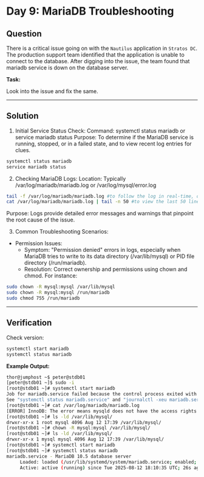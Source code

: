 # Day 9: MariaDB Troubleshooting

## Question

There is a critical issue going on with the `Nautilus` application in `Stratos DC`. The production support team identified that the application is unable to connect to the database. After digging into the issue, the team found that mariadb service is down on the database server.

**Task:**  

Look into the issue and fix the same.

---

## Solution

1. Initial Service Status Check:
Command: systemctl status mariadb or service mariadb status
Purpose: To determine if the MariaDB service is running, stopped, or in a failed state, and to view recent log entries for clues.

```bash
systemctl status mariadb
service mariadb status
```

2. Checking MariaDB Logs:
Location: Typically /var/log/mariadb/mariadb.log or /var/log/mysql/error.log

```bash
tail -f /var/log/mariadb/mariadb.log #to follow the log in real-time, or
cat /var/log/mariadb/mariadb.log | tail -n 50 #to view the last 50 lines.
```

Purpose: Logs provide detailed error messages and warnings that pinpoint the root cause of the issue.

3. Common Troubleshooting Scenarios:
- Permission Issues:
  - Symptom: "Permission denied" errors in logs, especially when MariaDB tries to write to its data directory (/var/lib/mysql) or PID file directory (/run/mariadb).
  - Resolution: Correct ownership and permissions using chown and chmod. For instance:

```bash
sudo chown -R mysql:mysql /var/lib/mysql
sudo chown -R mysql:mysql /run/mariadb
sudo chmod 755 /run/mariadb
```

---

## Verification

Check version:

```bash
systemctl start mariadb
systemctl status mariadb
```

**Example Output:**

```bash
thor@jumphost ~$ peter@stdb01
[peter@stdb01 ~]$ sudo -i
[root@stdb01 ~]# systemctl start mariadb
Job for mariadb.service failed because the control process exited with error code.
See "systemctl status mariadb.service" and "journalctl -xeu mariadb.service" for details.
[root@stdb01 ~]# cat /var/log/mariadb/mariadb.log
[ERROR] InnoDB: The error means mysqld does not have the access rights to the directory.
[root@stdb01 ~]# ls -ld /var/lib/mysql/
drwxr-xr-x 1 root mysql 4096 Aug 12 17:39 /var/lib/mysql/
[root@stdb01 ~]# chown -R mysql:mysql /var/lib/mysql/
[root@stdb01 ~]# ls -ld /var/lib/mysql/
drwxr-xr-x 1 mysql mysql 4096 Aug 12 17:39 /var/lib/mysql/
[root@stdb01 ~]# systemctl start mariadb
[root@stdb01 ~]# systemctl status mariadb
mariadb.service - MariaDB 10.5 database server
     Loaded: loaded (/usr/lib/systemd/system/mariadb.service; enabled; preset: disabled)
     Active: active (running) since Tue 2025-08-12 18:10:35 UTC; 26s ago
```

